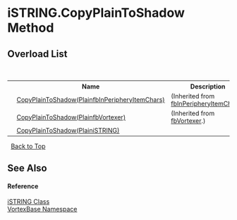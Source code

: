 # iSTRING.CopyPlainToShadow Method 
 


## Overload List
&nbsp;<table><tr><th></th><th>Name</th><th>Description</th></tr><tr><td>![Public method](media/pubmethod.gif "Public method")</td><td><a href="M_VortexBase_fbInPeripheryItemChars_CopyPlainToShadow.md">CopyPlainToShadow(PlainfbInPeripheryItemChars)</a></td><td> (Inherited from <a href="T_VortexBase_fbInPeripheryItemChars.md">fbInPeripheryItemChars</a>.)</td></tr><tr><td>![Public method](media/pubmethod.gif "Public method")</td><td><a href="M_VortexBase_fbVortexer_CopyPlainToShadow.md">CopyPlainToShadow(PlainfbVortexer)</a></td><td> (Inherited from <a href="T_VortexBase_fbVortexer.md">fbVortexer</a>.)</td></tr><tr><td>![Public method](media/pubmethod.gif "Public method")</td><td><a href="M_VortexBase_iSTRING_CopyPlainToShadow.md">CopyPlainToShadow(PlainiSTRING)</a></td><td /></tr></table>&nbsp;
<a href="#istring.copyplaintoshadow-method">Back to Top</a>

## See Also


#### Reference
<a href="T_VortexBase_iSTRING.md">iSTRING Class</a><br /><a href="N_VortexBase.md">VortexBase Namespace</a><br />